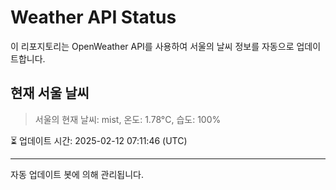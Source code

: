 
# Weather API Status

이 리포지토리는 OpenWeather API를 사용하여 서울의 날씨 정보를 자동으로 업데이트합니다.

## 현재 서울 날씨
> 서울의 현재 날씨: mist, 온도: 1.78°C, 습도: 100%

⏳ 업데이트 시간: 2025-02-12 07:11:46 (UTC)

---
자동 업데이트 봇에 의해 관리됩니다.
